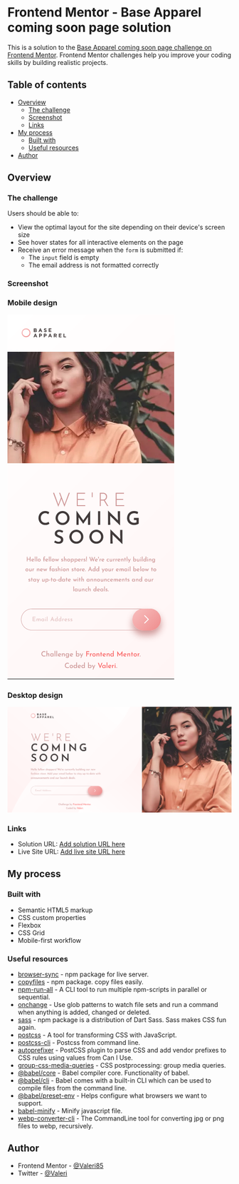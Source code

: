 # Frontend Mentor - Base Apparel coming soon page solution

This is a solution to the [Base Apparel coming soon page challenge on Frontend Mentor](https://www.frontendmentor.io/challenges/base-apparel-coming-soon-page-5d46b47f8db8a7063f9331a0). Frontend Mentor challenges help you improve your coding skills by building realistic projects.

## Table of contents

-   [Overview](#overview)
    -   [The challenge](#the-challenge)
    -   [Screenshot](#screenshot)
    -   [Links](#links)
-   [My process](#my-process)
    -   [Built with](#built-with)
    -   [Useful resources](#useful-resources)
-   [Author](#author)

## Overview

### The challenge

Users should be able to:

-   View the optimal layout for the site depending on their device's screen size
-   See hover states for all interactive elements on the page
-   Receive an error message when the `form` is submitted if:
    -   The `input` field is empty
    -   The email address is not formatted correctly

### Screenshot

### Mobile design

![](./screenshot-mobile.png)

### Desktop design

![](./screenshot-desktop.png)

### Links

-   Solution URL: [Add solution URL here](https://your-solution-url.com)
-   Live Site URL: [Add live site URL here](https://your-live-site-url.com)

## My process

### Built with

-   Semantic HTML5 markup
-   CSS custom properties
-   Flexbox
-   CSS Grid
-   Mobile-first workflow

### Useful resources

-   [browser-sync](https://www.npmjs.com/package/browser-sync) - npm package for live server.
-   [copyfiles](https://www.npmjs.com/package/copyfiles) - npm package. copy files easily.
-   [npm-run-all](https://www.npmjs.com/package/npm-run-all) - A CLI tool to run multiple npm-scripts in parallel or sequential.
-   [onchange](https://www.npmjs.com/package/onchange) - Use glob patterns to watch file sets and run a command when anything is added, changed or deleted.
-   [sass](https://www.npmjs.com/package/sass) - npm package is a distribution of Dart Sass. Sass makes CSS fun again.
-   [postcss](https://postcss.org/) - A tool for transforming CSS with JavaScript.
-   [postcss-cli](https://www.npmjs.com/package/postcss-cli) - Postcss from command line.
-   [autoprefixer](https://www.npmjs.com/package/autoprefixer) - PostCSS plugin to parse CSS and add vendor prefixes to CSS rules using values from Can I Use.
-   [group-css-media-queries](https://www.npmjs.com/package/group-css-media-queries) - CSS postprocessing: group media queries.
-   [@babel/core](https://www.npmjs.com/package/@babel/core) - Babel compiler core. Functionality of babel.
-   [@babel/cli](https://babeljs.io/docs/en/babel-cli) - Babel comes with a built-in CLI which can be used to compile files from the command line.
-   [@babel/preset-env](https://babeljs.io/docs/en/babel-preset-env) - Helps configure what browsers we want to support.
-   [babel-minify](https://babeljs.io/docs/en/babel-minify) - Minify javascript file.
-   [webp-converter-cli](https://www.npmjs.com/package/webp-converter-cli) - The CommandLine tool for converting jpg or png files to webp, recursively.

## Author

-   Frontend Mentor - [@Valeri85](https://www.frontendmentor.io/profile/Valeri85)
-   Twitter - [@Valeri](https://www.twitter.com/Valeri79125128)
